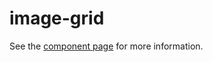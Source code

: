 image-grid
==========

See the [component page](http://kennethcachia.github.io/image-grid) for more information.